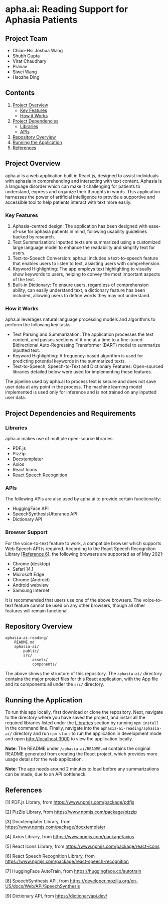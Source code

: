 # apha.ai: Reading Support for Aphasia Patients

## Project Team
- Chiao-Hsi Joshua Wang
- Shubh Gupta
- Virat Chaudhary
- Pranav
- Siwei Wang
- Haozhe Ding

## Contents
1. [Project Overview](#project-overview)
    - [Key Features](#key-features)
    - [How it Works](#how-it-works)
2. [Project Dependencies](#project-dependencies)
    - [Libraries](#libraries)
    - [APIs](#apis)
3. [Repository Overview](#repository-overview)
4. [Running the Application](#running-the-application)
5. [References](#references)

## Project Overview
apha.ai is a web application built in React.js, designed to assist individuals with aphasia in comprehending and interacting with text content. Aphasia is a language disorder which can make it challenging for patients to understand, express and organize their thoughts in words. This application harnesses the power of artificial intelligence to provide a supportive and accessible tool to help patients interact with text more easily.

### Key Features
1. Aphasia-centred design: The application has been designed with ease-of-use for aphasia patients in mind, following usability guidelines backed by research.
2. Text Summarization: Inputted texts are summarized using a customized large language model to enhance the readability and simplify text for users.
3. Text-to-Speech Conversion: apha.ai includes a text-to-speech feature that enables users to listen to text, assisting users with comprehension.
4. Keyword Highlighting: The app employs text highlighting to visually show keywords to users, helping to convey the most important aspects of the text.
5. Built-in Dictionary: To ensure users, regardless of comprehension ability, can easily understand text, a dictionary feature has been included, allowing users to define words they may not understand.

### How it Works
apha.ai leverages natural language processing models and algorithms to perform the following key tasks:
- Text Parsing and Summarization: The application processes the text content, and passes sections of it one at a time to a fine-tuned Bidirectional Auto-Regressing Transformer (BART) model to summarize inputted text.
- Keyword Highlighting: A frequency-based algorithm is used for predicting potential keywords in the summarized texts.
- Text-to-Speech, Speech-to-Text and Dictionary Features: Open-sourced libraries detailed below were used for implementing these features.

The pipeline used by apha.ai to process text is secure and does not save user data at any point in the process. The machine learning model implemented is used only for inference and is not trained on any inputted user data.

## Project Dependencies and Requirements
### Libraries
apha.ai makes use of multiple open-source libraries:
- PDF.js
- PizZip
- Docxtemplater
- Axios
- React Icons
- React Speech Recognition

### APIs
The following APIs are also used by apha.ai to provide certain functionality:
- HuggingFace API
- SpeechSynthesisUtterance API
- Dictionary API

### Browser Support
For the voice-to-text feature to work, a compatible browser which supports Web Speech API is required. According to the React Speech Recognition Library [[Reference 6]](#references), the following browsers are supported as of May 2021:
- Chrome (desktop)
- Safari 14.1
- Microsoft Edge
- Chrome (Android)
- Android webview
- Samsung Internet

It is recommended that users use one of the above browsers. The voice-to-text feature cannot be used on any other browsers, though all other features will remain functional.

## Repository Overview
```
aphasia-ai-reading/
    README.md
    aphasia-ai/
        public/
        src/
            assets/
            components/
```
The above shows the structure of this repository. The `aphasia-ai/` directory contains the major project files for this React application, with the App file and its components all under the `src/` directory.

## Running the Application
To run this app locally, first download or clone the repository. Next, navigate to the directory where you have saved the project, and install all the required libraries listed under the [Libraries](#libraries) section by running `npm install` in the command line. Finally, navigate into the `aphasia-ai-reading/aphasia-ai/` directory and run `npm start` to run the application in development mode and open [http://localhost:3000](http://localhost:3000) to view the application locally.

**Note**: The README under `/aphasia-ai/README.md` contains the original README generated from creating the React project, which provides more usage details for the web application.

**Note**: The app needs around 2 minutes to load before any summarizations can be made, due to an API bottleneck.

## References
[1] PDF.js Library, from https://www.npmjs.com/package/pdfjs

[2] PizZip Library, from https://www.npmjs.com/package/pizzip

[3] Docxtemplater Library, from https://www.npmjs.com/package/docxtemplater

[4] Axios Library, from https://www.npmjs.com/package/axios

[5] React Icons Library, from https://www.npmjs.com/package/react-icons

[6] React Speech Recognition Library, from https://www.npmjs.com/package/react-speech-recognition

[7] HuggingFace AutoTrain, from https://huggingface.co/autotrain

[8] SpeechSynthesis API, from https://developer.mozilla.org/en-US/docs/Web/API/SpeechSynthesis

[9] Dictionary API, from https://dictionaryapi.dev/
